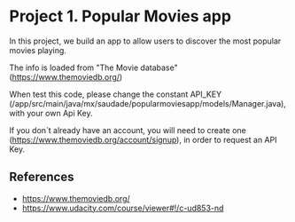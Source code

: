 # Project 1. Popular Movies app

In this project, we build an app to allow users to discover the most popular movies playing.

The info is loaded from "The Movie database" (https://www.themoviedb.org/)

 When test this code, please change the constant API_KEY (/app/src/main/java/mx/saudade/popularmoviesapp/models/Manager.java), with your own Api Key.

If you don´t already have an account, you will need to create one (https://www.themoviedb.org/account/signup), in order to request an API Key.

## References
* https://www.themoviedb.org/
* https://www.udacity.com/course/viewer#!/c-ud853-nd
